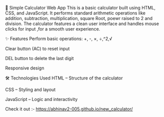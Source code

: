 🧮 Simple Calculator Web App
This is a basic calculator built using HTML, CSS, and JavaScript. It performs standard arithmetic operations like addition, subtraction, multiplication, square Root, poewr raised to 2 and division. The calculator features a clean user interface and handles mouse clicks for input ,for a smooth user experience.

✨ Features
Perform basic operations: +, -, ×, ÷,^2,√

Clear button (AC) to reset input

DEL button to delete the last digit

Responsive design

🛠️ Technologies Used
HTML – Structure of the calculator

CSS – Styling and layout

JavaScript – Logic and interactivity

Check it out :- https://abhinav2-005.github.io/new_calculator/
